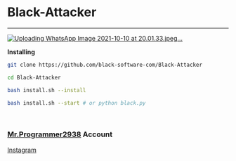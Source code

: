 # Black-Attacker
<hr>

[![Uploading WhatsApp Image 2021-10-10 at 20.01.33.jpeg…]()](https://github.com/black-software-com/Black-Attacker)

**Installing**
``` sh
git clone https://github.com/black-software-com/Black-Attacker

cd Black-Attacker

bash install.sh --install 

bash install.sh --start # or python black.py
```
<br>

### [Mr.Programmer2938](https://github.com/mrprogrammer2938) Account

[Instagram](https://instagram.com/mrprogrammer2938)
